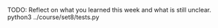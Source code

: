 TODO: Reflect on what you learned this week and what is still unclear.
python3 ../course/set8/tests.py